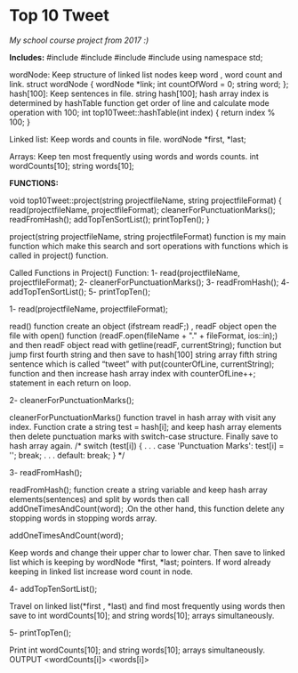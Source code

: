 # Top 10 Tweet

*My school course project from 2017 :)*

**Includes:**
#include <iostream>
#include <ctime>
#include <fstream>
#include <string>
using namespace std;

wordNode: Keep structure of linked list nodes keep word , word count and link.
struct wordNode
{
	wordNode *link;
	int countOfWord = 0;
	string word;
};
hash[100]: Keep sentences in file.
string hash[100];
hash array index is determined by hashTable function get order of line and calculate mode operation with 100;
int top10Tweet::hashTable(int index)
{
	return index % 100;
}

Linked list: Keep words and counts in file.
wordNode *first, *last;

Arrays: Keep  ten most frequently using words and words counts.
int wordCounts[10];
string words[10];


**FUNCTIONS:**

void top10Tweet::project(string projectfileName, string projectfileFormat)
{
	read(projectfileName, projectfileFormat);
	cleanerForPunctuationMarks();
	readFromHash();
	addTopTenSortList();
	printTopTen();
}

project(string projectfileName, string projectfileFormat) function is my main function which make this search and sort operations with functions which is called in project() function.

Called Functions in Project() Function:
1- read(projectfileName, projectfileFormat);
2- cleanerForPunctuationMarks();
3- readFromHash();
4- addTopTenSortList();
5- printTopTen();

1- read(projectfileName, projectfileFormat);

read() function create an object (ifstream readF;) , readF object open the file with open() function (readF.open(fileName + "." + fileFormat, ios::in);) and then readF object read with getline(readF, currentString); function but jump first fourth string and then save to hash[100] string array fifth string sentence which is called “tweet” with put(counterOfLine, currentString); function and then increase hash array index with counterOfLine++; statement in each return on loop.

2- cleanerForPunctuationMarks();

cleanerForPunctuationMarks() function travel in hash array with visit any index. Function crate a string test = hash[i]; and keep hash array elements then delete  punctuation marks with switch-case structure. Finally save to hash array again.
/*
switch (test[i])
{
			.
			.
			.
	case 'Punctuation Marks':
		test[i] = '';
		break;
			.
			.
			.
	default:
		break;
}
*/


3- readFromHash();

readFromHash(); function create a string variable and keep hash array elements(sentences) and split by words then call addOneTimesAndCount(word); .On the other hand, this function delete any stopping words in stopping words array.
	
addOneTimesAndCount(word);

Keep words and change their upper char to lower char. Then save to linked list which is keeping by wordNode *first, *last; pointers. If word already keeping in linked list increase word count in node.

4- addTopTenSortList();

Travel on linked list(*first , *last) and find most frequently using words then save to                      int wordCounts[10]; and string words[10]; arrays simultaneously.  

5- printTopTen();

Print int wordCounts[10]; and string words[10]; arrays simultaneously.
	OUTPUT
		<wordCounts[i]>  <words[i]>
